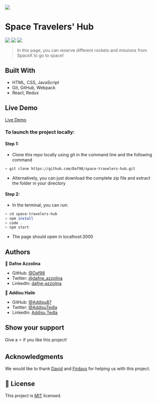 ![](https://img.shields.io/badge/Microverse-blueviolet)

# Space Travelers' Hub
![](https://i.imgur.com/2LoftlO.png)
![](https://i.imgur.com/jyQFhlH.png)
![](https://i.imgur.com/zoKsYZN.png)

> In this page, you can reserve different rockets and missions from SpaceX to go to space!
## Built With

- HTML, CSS, JavaScript
- Git, GitHub, Webpack
- React, Redux

## Live Demo

[Live Demo](https://jazzy-cocada-405d49.netlify.app/)

### To launch the project locally:
#### Step 1:
- Clone this repo locally using git in the command line and the following command
 ```bash
 > git clone https://github.com/Daf98/space-travelers-hub.git
 ```
- Alternatively, you can just download the complete zip file and extract the folder in your directory
#### Step 2:
- In the terminal, you can run:
```bash
> cd space-travelers-hub
> npm install
> code .
> npm start
```
- The page should open in localhost:3000

## Authors

👤 **Dafne Azzolina**

- GitHub: [@Daf98](https://github.com/Daf98)
- Twitter: [@dafne_azzolina](https://twitter.com/dafne_azzolina)
- LinkedIn: [dafne-azzolina](https://www.linkedin.com/in/dafne-azzolina/)

👤 **Addisu Haile**

- GitHub: [@Addisu87](https://github.com/Addisu87)
- Twitter: [@AddisuTedla](https://twitter.com/AddisuTedla)
- LinkedIn: [Addisu Tedla](www.linkedin.com/in/addisu-tedla/)


## Show your support

Give a ⭐️ if you like this project!

## Acknowledgments

We would like to thank [David](https://github.com/indigodavid) and [Firdavs](https://github.com/fed1k) for helping us with this project.

## 📝 License

This project is [MIT](./MIT.md) licensed.
